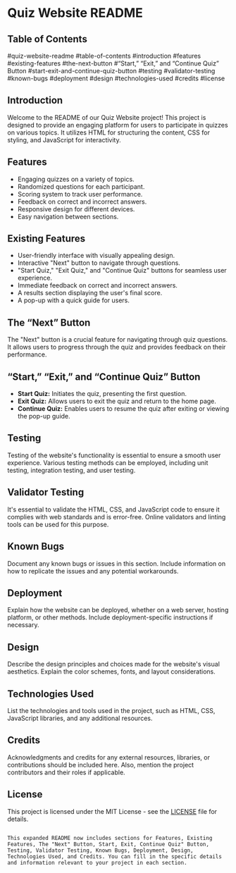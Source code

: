 
# Quiz Website README

## Table of Contents
  #quiz-website-readme
  #table-of-contents
  #introduction
  #features
  #existing-features
  #the-next-button
  #“Start,” “Exit,” and “Continue Quiz” Button
  #start-exit-and-continue-quiz-button
  #testing
  #validator-testing
  #known-bugs
  #deployment
  #design
  #technologies-used
   #credits
  #license

## Introduction

Welcome to the README of our Quiz Website project! This project is designed to provide an engaging platform for users to participate in quizzes on various topics. It utilizes HTML for structuring the content, CSS for styling, and JavaScript for interactivity.

## Features

- Engaging quizzes on a variety of topics.
- Randomized questions for each participant.
- Scoring system to track user performance.
- Feedback on correct and incorrect answers.
- Responsive design for different devices.
- Easy navigation between sections.

## Existing Features

- User-friendly interface with visually appealing design.
- Interactive "Next" button to navigate through questions.
- "Start Quiz," "Exit Quiz," and "Continue Quiz" buttons for seamless user experience.
- Immediate feedback on correct and incorrect answers.
- A results section displaying the user's final score.
- A pop-up with a quick guide for users.

## The “Next” Button

The "Next" button is a crucial feature for navigating through quiz questions. It allows users to progress through the quiz and provides feedback on their performance.

## “Start,” “Exit,” and “Continue Quiz” Button

- **Start Quiz:** Initiates the quiz, presenting the first question.
- **Exit Quiz:** Allows users to exit the quiz and return to the home page.
- **Continue Quiz:** Enables users to resume the quiz after exiting or viewing the pop-up guide.

## Testing

Testing of the website's functionality is essential to ensure a smooth user experience. Various testing methods can be employed, including unit testing, integration testing, and user testing.

## Validator Testing

It's essential to validate the HTML, CSS, and JavaScript code to ensure it complies with web standards and is error-free. Online validators and linting tools can be used for this purpose.

## Known Bugs

Document any known bugs or issues in this section. Include information on how to replicate the issues and any potential workarounds.

## Deployment

Explain how the website can be deployed, whether on a web server, hosting platform, or other methods. Include deployment-specific instructions if necessary.

## Design

Describe the design principles and choices made for the website's visual aesthetics. Explain the color schemes, fonts, and layout considerations.

## Technologies Used

List the technologies and tools used in the project, such as HTML, CSS, JavaScript libraries, and any additional resources.

## Credits

Acknowledgments and credits for any external resources, libraries, or contributions should be included here. Also, mention the project contributors and their roles if applicable.

## License

This project is licensed under the MIT License - see the [LICENSE](LICENSE) file for details.
```

This expanded README now includes sections for Features, Existing Features, The "Next" Button, Start, Exit, Continue Quiz" Button, Testing, Validator Testing, Known Bugs, Deployment, Design, Technologies Used, and Credits. You can fill in the specific details and information relevant to your project in each section.
